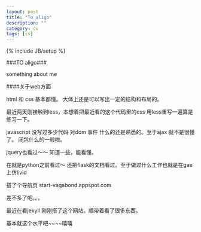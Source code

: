 ```yaml
---
layout: post
title: "To aligo"
description: ""
category: cv
tags: [cv]
---
```

{% include JB/setup %}

###TO aligo###

something about me


####关于web方面

  html 和 css 基本都懂。 大体上还是可以写出一定的结构和布局的。

  最近两天刚接触到less，本想着把最近看的这个代码里的css 用less重写一遍算是练习一下。

  javascript 没写过多少代码 对dom 事件 什么的还是熟悉的。至于ajax 就不是很懂了。
闭包什么的一般啦。

  jquery也看过～～ 知道一些，能看懂。

  在就是python之前看过～ 还把flask的文档看过。至于做过什么工作也就是在gae上仿livid

  搭了个导航页 start-vagabond.appspot.com

差不多了吧。。。

  最近在看jekyll 刚刚搭了这个网站。顺带着看了很多东西。

基本就这个水平吧~~~~嘻嘻
